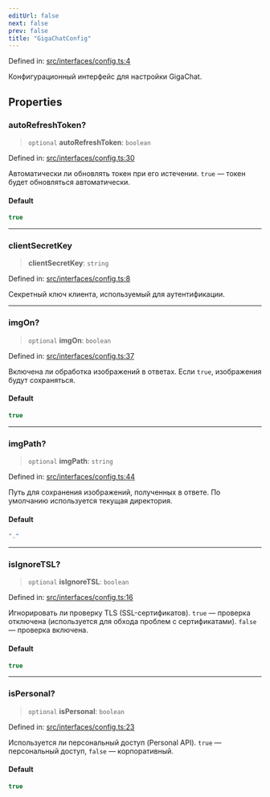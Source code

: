 ```yaml
---
editUrl: false
next: false
prev: false
title: "GigaChatConfig"
---
```


Defined in: [src/interfaces/config.ts:4](https://github.com/zloishavrin/gigachat-node/blob/ba205eec79b79916318f9cd110e8b71c42003ff8/src/interfaces/config.ts#L4)

Конфигурационный интерфейс для настройки GigaChat.

## Properties

### autoRefreshToken?

> `optional` **autoRefreshToken**: `boolean`

Defined in: [src/interfaces/config.ts:30](https://github.com/zloishavrin/gigachat-node/blob/ba205eec79b79916318f9cd110e8b71c42003ff8/src/interfaces/config.ts#L30)

Автоматически ли обновлять токен при его истечении.
`true` — токен будет обновляться автоматически.

#### Default

```ts
true
```

***

### clientSecretKey

> **clientSecretKey**: `string`

Defined in: [src/interfaces/config.ts:8](https://github.com/zloishavrin/gigachat-node/blob/ba205eec79b79916318f9cd110e8b71c42003ff8/src/interfaces/config.ts#L8)

Секретный ключ клиента, используемый для аутентификации.

***

### imgOn?

> `optional` **imgOn**: `boolean`

Defined in: [src/interfaces/config.ts:37](https://github.com/zloishavrin/gigachat-node/blob/ba205eec79b79916318f9cd110e8b71c42003ff8/src/interfaces/config.ts#L37)

Включена ли обработка изображений в ответах.
Если `true`, изображения будут сохраняться.

#### Default

```ts
true
```

***

### imgPath?

> `optional` **imgPath**: `string`

Defined in: [src/interfaces/config.ts:44](https://github.com/zloishavrin/gigachat-node/blob/ba205eec79b79916318f9cd110e8b71c42003ff8/src/interfaces/config.ts#L44)

Путь для сохранения изображений, полученных в ответе.
По умолчанию используется текущая директория.

#### Default

```ts
"."
```

***

### isIgnoreTSL?

> `optional` **isIgnoreTSL**: `boolean`

Defined in: [src/interfaces/config.ts:16](https://github.com/zloishavrin/gigachat-node/blob/ba205eec79b79916318f9cd110e8b71c42003ff8/src/interfaces/config.ts#L16)

Игнорировать ли проверку TLS (SSL-сертификатов).
`true` — проверка отключена (используется для обхода проблем с сертификатами).
`false` — проверка включена.

#### Default

```ts
true
```

***

### isPersonal?

> `optional` **isPersonal**: `boolean`

Defined in: [src/interfaces/config.ts:23](https://github.com/zloishavrin/gigachat-node/blob/ba205eec79b79916318f9cd110e8b71c42003ff8/src/interfaces/config.ts#L23)

Используется ли персональный доступ (Personal API).
`true` — персональный доступ, `false` — корпоративный.

#### Default

```ts
true
```
